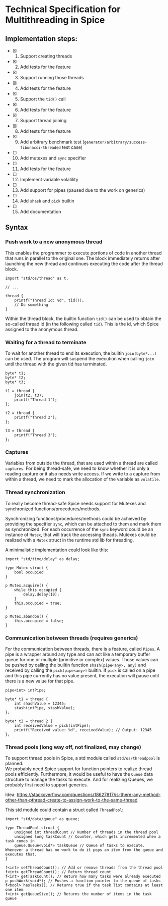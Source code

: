 # Technical Specification for Multithreading in Spice

## Implementation steps:

- [x] 1. Support creating threads
- [x] 2. Add tests for the feature
- [x] 3. Support running those threads
- [x] 4. Add tests for the feature
- [x] 5. Support the `tid()` call
- [x] 6. Add tests for the feature
- [x] 7. Support thread joining
- [x] 8. Add tests for the feature
- [x] 9. Add arbitrary benchmark test (`generator/arbitrary/success-fibonacci-threaded` test case)
- [ ] 10. Add mutexes and `sync` specifier
- [ ] 11. Add tests for the feature
- [ ] 12. Implement variable volatility
- [ ] 13. Add support for pipes (paused due to the work on generics)
- [ ] 14. Add `shash` and `pick` builtin
- [ ] 15. Add documentation

## Syntax

### Push work to a new anonymous thread
This enables the programmer to execute portions of code in another thread that runs in parallel to the original one. The block
immediately returns after launching the new thread and continues executing the code after the thread block.

```spice
import "std/os/thread" as t;

// ...

thread {
    printf("Thread Id: %d", tid());
    // Do something
}
```

Within the thread block, the builtin function `tid()` can be used to obtain the so-called thread id (in the following called `tid`).
This is the id, which Spice assigned to the anonymous thread.

### Waiting for a thread to terminate
To wait for another thread to end its execution, the builtin `join(byte*...)` can be used. The program will suspend the execution
when calling `join` until the thread with the given tid has terminated.

```spice
byte* t1;
byte* t2;
byte* t3;

t1 = thread {
    join(t2, t3);
    printf("Thread 1");
};

t2 = thread {
    printf("Thread 2");
};

t3 = thread {
    printf("Thread 3");
};
```

### Captures
Variables from outside the thread, that are used within a thread are called `captures`. For being thread-safe, we need to know
whether it is only a reading capture or it also needs write access. If we write to a capture from within a thread, we need to mark
the allocation of the variable as `volatile`.

### Thread synchronization
To really become thread-safe Spice needs support for Mutexes and synchronized functions/procedures/methods.

Synchronizing functions/procedures/methods could be achieved by providing the specifier `sync`, which can be attached to them and
mark them as synchronized. For each occurrence of the `sync` keyword could be an instance of `Mutex`, that will track the accessing
theads. Mutexes could be realized with a `Mutex` struct in the runtime std lib for threading.

A minimalistic implementation could look like this:

```spice
import "std/time/delay" as delay;

type Mutex struct {
	bool occupied
}

p Mutex.acquire() {
	while this.occupied {
		delay.delay(10);
	}
	this.occupied = true;
}

p Mutex.abandon() {
	this.occupied = false;
}
```

### Communication between threads (requires generics)
For the communication between threads, there is a feature, called `Pipes`. A pipe is a wrapper around any type and can act like a
temporary buffer queue for one or multiple (primitive or complex) values. Those values can be pushed by calling the builtin
function `shash(pipe<any>, any)` and received by calling the `pick(pipe<any>)` builtin. If `pick` is called on a pipe and this pipe
currently has no value present, the execution will pause until there is a new value for that pipe. 

```spice
pipe<int> intPipe;

byte* t1 = thread {
    int shashValue = 12345;
    stash(intPipe, stashValue);
};

byte* t2 = thread 2 {
    int receivedValue = pick(intPipe);
    printf("Received value: %d", receivedValue); // Output: 12345
};
```

### Thread pools (long way off, not finalized, may change)
To support thread pools in Spice, a std module called `std/os/threadpool` is planned. <br>
We probably need Spice support for function pointers to realize thread pools efficiently. Furthermore, it would be useful to have
the `Queue` data structure to manage the tasks to execute. And for realizing Queues, we probably first need to support generics.

Idea: https://stackoverflow.com/questions/18627817/is-there-any-method-other-than-pthread-create-to-assign-work-to-the-same-thread

This std module could contain a struct called `ThreadPool`:

```spice
import "std/data/queue" as queue;

type ThreadPool struct {
	unsigned int threadCount // Number of threads in the thread pool
	unsigned long taskCount // Counter, which gets incremented when a task comes in
	queue.Queue<void*> taskQueue // Queue of tasks to execute. Whenever a thread has no work to do it pops an item from the queue and executes that.
}

f<int> setThreadCount(); // Add or remove threads from the thread pool
f<int> getThreadCount(); // Return thread count
f<int> getTaskCount(); // Return how many tasks were already executed
p pushWork(void*); // Pushes a function pointer to the queue of tasks
f<bool> hasTasks(); // Returns true if the task list contains at least one item
f<int> getQueueSize(); // Returns the number of items in the task queue
```